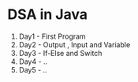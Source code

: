 <h1>DSA in Java</h1>

<ol>
  <li>Day1 - First Program</li>
  <li>Day2 - Output , Input and Variable</li>
  <li>Day3 - If-Else and Switch</li>
  <li>Day4 - ..</li>
  <li>Day5 - ..</li>
</ol>